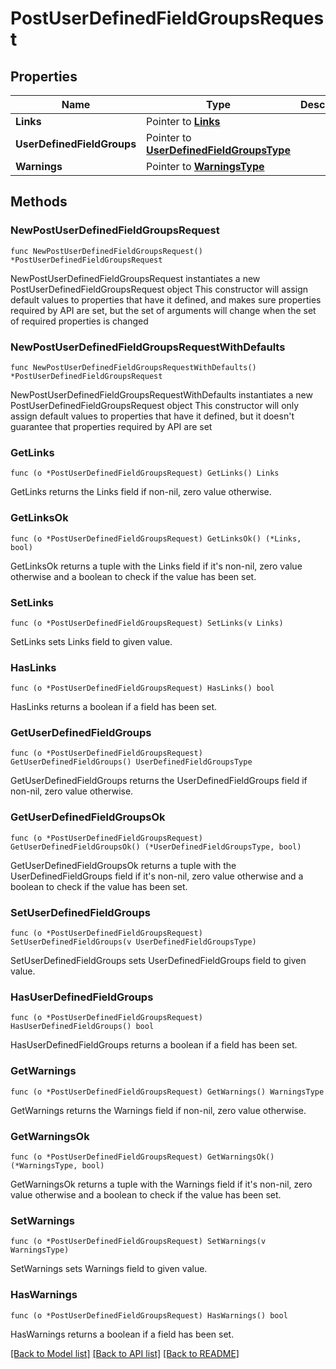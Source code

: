 # PostUserDefinedFieldGroupsRequest

## Properties

Name | Type | Description | Notes
------------ | ------------- | ------------- | -------------
**Links** | Pointer to [**Links**](Links.md) |  | [optional] 
**UserDefinedFieldGroups** | Pointer to [**UserDefinedFieldGroupsType**](UserDefinedFieldGroupsType.md) |  | [optional] 
**Warnings** | Pointer to [**WarningsType**](WarningsType.md) |  | [optional] 

## Methods

### NewPostUserDefinedFieldGroupsRequest

`func NewPostUserDefinedFieldGroupsRequest() *PostUserDefinedFieldGroupsRequest`

NewPostUserDefinedFieldGroupsRequest instantiates a new PostUserDefinedFieldGroupsRequest object
This constructor will assign default values to properties that have it defined,
and makes sure properties required by API are set, but the set of arguments
will change when the set of required properties is changed

### NewPostUserDefinedFieldGroupsRequestWithDefaults

`func NewPostUserDefinedFieldGroupsRequestWithDefaults() *PostUserDefinedFieldGroupsRequest`

NewPostUserDefinedFieldGroupsRequestWithDefaults instantiates a new PostUserDefinedFieldGroupsRequest object
This constructor will only assign default values to properties that have it defined,
but it doesn't guarantee that properties required by API are set

### GetLinks

`func (o *PostUserDefinedFieldGroupsRequest) GetLinks() Links`

GetLinks returns the Links field if non-nil, zero value otherwise.

### GetLinksOk

`func (o *PostUserDefinedFieldGroupsRequest) GetLinksOk() (*Links, bool)`

GetLinksOk returns a tuple with the Links field if it's non-nil, zero value otherwise
and a boolean to check if the value has been set.

### SetLinks

`func (o *PostUserDefinedFieldGroupsRequest) SetLinks(v Links)`

SetLinks sets Links field to given value.

### HasLinks

`func (o *PostUserDefinedFieldGroupsRequest) HasLinks() bool`

HasLinks returns a boolean if a field has been set.

### GetUserDefinedFieldGroups

`func (o *PostUserDefinedFieldGroupsRequest) GetUserDefinedFieldGroups() UserDefinedFieldGroupsType`

GetUserDefinedFieldGroups returns the UserDefinedFieldGroups field if non-nil, zero value otherwise.

### GetUserDefinedFieldGroupsOk

`func (o *PostUserDefinedFieldGroupsRequest) GetUserDefinedFieldGroupsOk() (*UserDefinedFieldGroupsType, bool)`

GetUserDefinedFieldGroupsOk returns a tuple with the UserDefinedFieldGroups field if it's non-nil, zero value otherwise
and a boolean to check if the value has been set.

### SetUserDefinedFieldGroups

`func (o *PostUserDefinedFieldGroupsRequest) SetUserDefinedFieldGroups(v UserDefinedFieldGroupsType)`

SetUserDefinedFieldGroups sets UserDefinedFieldGroups field to given value.

### HasUserDefinedFieldGroups

`func (o *PostUserDefinedFieldGroupsRequest) HasUserDefinedFieldGroups() bool`

HasUserDefinedFieldGroups returns a boolean if a field has been set.

### GetWarnings

`func (o *PostUserDefinedFieldGroupsRequest) GetWarnings() WarningsType`

GetWarnings returns the Warnings field if non-nil, zero value otherwise.

### GetWarningsOk

`func (o *PostUserDefinedFieldGroupsRequest) GetWarningsOk() (*WarningsType, bool)`

GetWarningsOk returns a tuple with the Warnings field if it's non-nil, zero value otherwise
and a boolean to check if the value has been set.

### SetWarnings

`func (o *PostUserDefinedFieldGroupsRequest) SetWarnings(v WarningsType)`

SetWarnings sets Warnings field to given value.

### HasWarnings

`func (o *PostUserDefinedFieldGroupsRequest) HasWarnings() bool`

HasWarnings returns a boolean if a field has been set.


[[Back to Model list]](../README.md#documentation-for-models) [[Back to API list]](../README.md#documentation-for-api-endpoints) [[Back to README]](../README.md)


